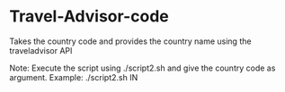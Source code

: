 # Travel-Advisor-code
Takes the country code and provides the country name using the traveladvisor API

Note: Execute the script using ./script2.sh and give the country code as argument. 
Example:
./script2.sh IN
